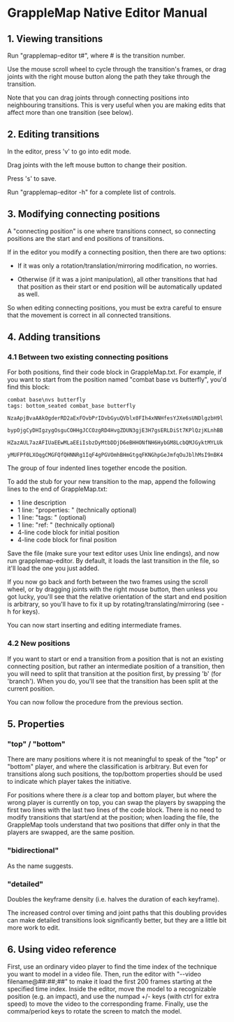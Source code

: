 # GrappleMap Native Editor Manual

## 1. Viewing transitions

Run "grapplemap-editor t#", where # is the transition number.

Use the mouse scroll wheel to cycle through the transition's frames, or
drag joints with the right mouse button along the path they take through
the transition.

Note that you can drag joints through connecting positions into
neighbouring transitions. This is very useful when you are making
edits that affect more than one transition (see below).


## 2. Editing transitions

In the editor, press 'v' to go into edit mode.

Drag joints with the left mouse button to change their position.

Press 's' to save.

Run "grapplemap-editor -h" for a complete list of controls.


## 3. Modifying connecting positions

A "connecting position" is one where transitions connect,
so connecting positions are the start and end positions
of transitions.

If in the editor you modify a connecting position, then
there are two options:

- If it was only a rotation/translation/mirroring modification, no worries.

- Otherwise (if it was a joint manipulation), all other transitions
  that had that position as their start or end position will be
  automatically updated as well.

So when editing connecting positions, you must be extra careful
to ensure that the movement is correct in all connected transitions.


## 4. Adding transitions 

### 4.1 Between two existing connecting positions

For both positions, find their code block in GrappleMap.txt. For example, if you want to start from the position named "combat base vs butterfly", you'd find this block:

	combat base\nvs butterfly
	tags: bottom_seated combat_base butterfly
		NzaApjBvaAAkOgderRD2aExFOvbPrIDvbGyuQVblx0FIh4xNNHfesYJXe6sUNDlgzbH9l
		bypOjgCyDHIgzygOsguCOHHgJCCOzgRD4HvgZDUN3gjE3H7gsERLDiSt7KPlQzjKLnhBB
		HZazAUL7azAFIUaEEwMLaEEiIsbzDyMtbDDjD6eBHHONfNH6HybGM8LcbQMJGyktMYLUk
		yMUFPf0LXOqgCMGFQfQHNNRg1IqF4gPGVOmhBHmGtgqFKNGhpGeJmfqOuJblhMsI9nBK4

The group of four indented lines together encode the position.

To add the stub for your new transition to the map, append the following lines
to the end of GrappleMap.txt:

- 1 line description
- 1 line: "properties: <list of properties>" (technically optional)
- 1 line: "tags: <list of tags>" (optional)
- 1 line: "ref: <description of source material>" (technically optional)
- 4-line code block for initial position
- 4-line code block for final position

Save the file (make sure your text editor uses Unix line endings), and now run
grapplemap-editor. By default, it loads the last transition in the file, so it'll
load the one you just added.

If you now go back and forth between the two frames using the scroll wheel, or
by dragging joints with the right mouse button, then unless you got lucky, you'll
see that the relative orientation of the start and end position is arbitrary, so
you'll have to fix it up by rotating/translating/mirroring (see -h for keys).

You can now start inserting and editing intermediate frames.

### 4.2 New positions

If you want to start or end a transition from a position that is not an existing
connecting position, but rather an intermediate position of a transition, then you will need to
split that transition at the position first, by pressing 'b' (for 'branch').
When you do, you'll see that the transition has been split at the current position.

You can now follow the procedure from the previous section.


## 5. Properties

### "top" / "bottom"

There are many positions where it is not meaningful to speak of the "top" or "bottom" player,
and where the classification is arbitrary. But even for transitions along such positions,
the top/bottom properties should be used to indicate which player takes the initiative.

For positions where there *is* a clear top and bottom player, but where the
wrong player is currently on top, you can swap the players by swapping the
first two lines with the last two lines of the code block. There is no need to modify
transitions that start/end at the position; when loading the file, the GrappleMap
tools understand that two positions that differ only in that the players are swapped,
are the same position.

### "bidirectional"

As the name suggests.

### "detailed"

Doubles the keyframe density (i.e. halves the duration of each keyframe).

The increased control over timing and joint paths that this doubling provides can make detailed transitions look significantly better, but they are a little bit more work to edit.

## 6. Using video reference

First, use an ordinary video player to find the time index of the technique you
want to model in a video file. Then, run the editor with "--video filename@##:##;##"
to make it load the first 200 frames starting at the specified time index.
Inside the editor, move the model to a recognizable position (e.g. an impact), and
use the numpad +/- keys (with ctrl for extra speed) to move the video to the
corresponding frame. Finally, use the comma/period keys to rotate the screen
to match the model.
